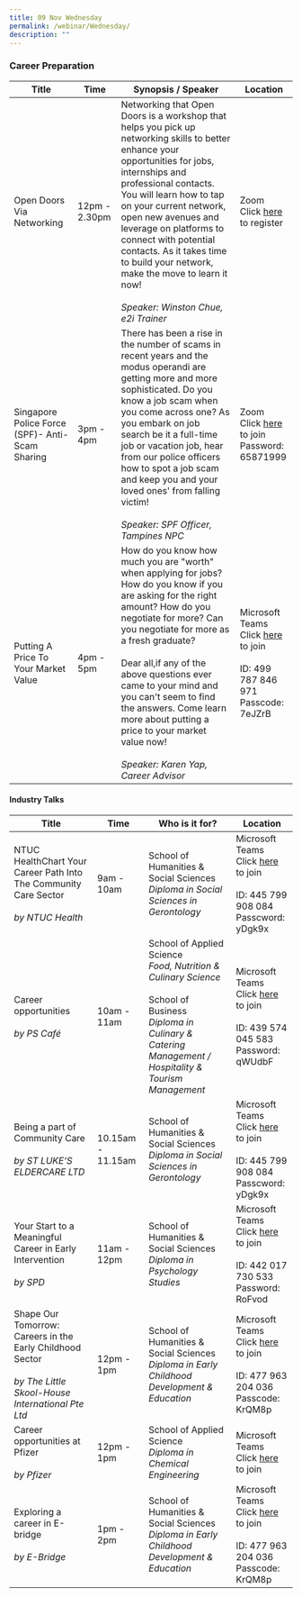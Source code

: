 ```yaml
---
title: 09 Nov Wednesday
permalink: /webinar/Wednesday/
description: ""
---
```

### Career Preparation

| **Title** | **Time** | **Synopsis / Speaker** | **Location** |
| - | - | - | - |
| Open Doors Via Networking  | 12pm - 2.30pm | Networking that Open Doors is a workshop that helps you pick up networking skills to better enhance your opportunities for jobs, internships and professional contacts. You will learn how to tap on your current network, open new avenues and leverage on platforms to connect with potential contacts. As it takes time to build your network, make the move to learn it now! <br/><br/> *Speaker: Winston Chue, e2i Trainer* | Zoom <br/> Click [here](https://us02web.zoom.us/meeting/register/tZYqceCgpjkrHt1y4cQuPp9hyC59YBCOe6Zt) to register |
| Singapore Police Force (SPF)- Anti-Scam Sharing  | 3pm - 4pm | There has been a rise in the number of scams in recent years and the modus operandi are getting more and more sophisticated. Do you know a job scam when you come across one? As you embark on job search be it a full-time job or vacation job, hear from our police officers how to spot a job scam and keep you and your loved ones' from falling victim! <br/><br/> *Speaker: SPF Officer, Tampines NPC* | Zoom <br/> Click [here](https://us02web.zoom.us/j/81859462793) to join <br/> Password: 65871999 |
| Putting A Price To Your Market Value  | 4pm - 5pm | How do you know how much you are "worth" when applying for jobs? How do you know if you are asking for the right amount? How do you negotiate for more? Can you negotiate for more as a fresh graduate?  <br/> <br/> Dear all,if any of the above questions ever came to your mind and you can't seem to find the answers. Come learn more about putting a price to your market value now! <br/><br/> *Speaker: Karen Yap, Career Advisor*  | Microsoft Teams <br/> Click [here](https://teams.microsoft.com/l/meetup-join/19%3ameeting_OWU3NDYwZWMtZjQwOS00OTA2LTlmOWQtYmFkZDZiYjRlZTQy%40thread.v2/0?context=%7b%22Tid%22%3a%2225a99bf0-8e72-472a-ae50-adfbdf0df6f1%22%2c%22Oid%22%3a%22c083ea69-58c5-4cf2-9ce1-de712a1a8226%22%7d) to join <br/> <br/> ID: 499 787 846 971 <br/> Passcode: 7eJZrB |

#### Industry Talks

| **Title** | **Time** | **Who is it for?** | **Location** | 
| - | - | - | - |
| NTUC HealthChart Your Career Path Into The Community Care Sector  <br/><br/> *by NTUC Health* | 9am - 10am | School of Humanities & Social Sciences <br/> *Diploma in Social Sciences in Gerontology* | Microsoft Teams <br/> Click [here](https://teams.microsoft.com/l/meetup-join/19%3ameeting_YjJmMDBhMWEtODI4Yy00YTc2LWIxNDktNWMzZWQyY2FjNTJk%40thread.v2/0?context=%7b%22Tid%22%3a%2225a99bf0-8e72-472a-ae50-adfbdf0df6f1%22%2c%22Oid%22%3a%22b8beefad-1555-4674-9765-3b92bfd7fbfd%22%7d) to join <br/> <br/> ID: 445 799 908 084 <br/> Passcword: yDgk9x |
|  Career opportunities <br/><br/> *by PS Café* | 10am - 11am | School of Applied Science <br/> *Food, Nutrition & Culinary Science* <br/><br/> School of Business <br/> *Diploma in Culinary & Catering Management / Hospitality & Tourism Management* | Microsoft Teams <br/> Click [here](https://teams.microsoft.com/l/meetup-join/19%3ameeting_MjA0YzFkMDQtNTUyZi00ZGIzLTk2OTUtYjYzZThiYjE4MmI5%40thread.v2/0?context=%7b%22Tid%22%3a%2225a99bf0-8e72-472a-ae50-adfbdf0df6f1%22%2c%22Oid%22%3a%22c083ea69-58c5-4cf2-9ce1-de712a1a8226%22%7d) to join <br/> <br/> ID: 439 574 045 583 <br/> Password: qWUdbF |
| Being a part of Community Care  <br/><br/> *by ST LUKE’S ELDERCARE LTD* | 10.15am - 11.15am | School of Humanities & Social Sciences <br/> *Diploma in Social Sciences in Gerontology* | Microsoft Teams <br/> Click [here](https://teams.microsoft.com/l/meetup-join/19%3ameeting_YjJmMDBhMWEtODI4Yy00YTc2LWIxNDktNWMzZWQyY2FjNTJk%40thread.v2/0?context=%7b%22Tid%22%3a%2225a99bf0-8e72-472a-ae50-adfbdf0df6f1%22%2c%22Oid%22%3a%22b8beefad-1555-4674-9765-3b92bfd7fbfd%22%7d) to join <br/> <br/> ID: 445 799 908 084 <br/> Passcword: yDgk9x |
|  Your Start to a Meaningful Career in Early Intervention <br/><br/> *by SPD* | 11am - 12pm | School of Humanities & Social Sciences <br/> *Diploma in Psychology Studies* | Microsoft Teams <br/> Click [here](https://teams.microsoft.com/l/meetup-join/19%3ameeting_ZTA3MjU0MTYtNGE0Zi00ZTc1LWJiMDAtZGM0YWNlMGY4MWE5%40thread.v2/0?context=%7b%22Tid%22%3a%2225a99bf0-8e72-472a-ae50-adfbdf0df6f1%22%2c%22Oid%22%3a%22b8beefad-1555-4674-9765-3b92bfd7fbfd%22%7d) to join <br/> <br/>ID: 442 017 730 533 <br/> Password: RoFvod |
|  Shape Our Tomorrow: Careers in the Early Childhood Sector <br/><br/> *by The Little Skool-House International Pte Ltd* | 12pm - 1pm | School of Humanities & Social Sciences <br/> *Diploma in Early Childhood Development & Education* | Microsoft Teams <br/> Click [here](https://teams.microsoft.com/l/meetup-join/19%3ameeting_OTlhOTE0YTQtNWQxZC00NjQwLTkxN2MtOGQwYTQ3Yzc0ZmQ5%40thread.v2/0?context=%7b%22Tid%22%3a%2225a99bf0-8e72-472a-ae50-adfbdf0df6f1%22%2c%22Oid%22%3a%22b8beefad-1555-4674-9765-3b92bfd7fbfd%22%7d) to join <br/> <br/> ID: 477 963 204 036 <br/> Passcode: KrQM8p |
|  Career opportunities at Pfizer <br/><br/> *by Pfizer* | 12pm - 1pm | School of Applied Science <br/> *Diploma in Chemical Engineering* | Microsoft Teams <br/> Click [here](https://teams.microsoft.com/l/meetup-join/19%3ameeting\_YzY4ZGQzZWUtMjIyYi00NTU4LTg5OGUtYTdmZDBkMDQxNjMy%40thread.v2/0?context=%7b%22Tid%22%3a%2225a99bf0-8e72-472a-ae50-adfbdf0df6f1%22%2c%22Oid%22%3a%22defda394-b247-4a2d-9f34-227229385301%22%7d) to join |
| Exploring a career in E-bridge  <br/><br/> *by E-Bridge* | 1pm - 2pm | School of Humanities & Social Sciences <br/> *Diploma in Early Childhood Development & Education* | Microsoft Teams <br/> Click [here](https://teams.microsoft.com/l/meetup-join/19%3ameeting_OTlhOTE0YTQtNWQxZC00NjQwLTkxN2MtOGQwYTQ3Yzc0ZmQ5%40thread.v2/0?context=%7b%22Tid%22%3a%2225a99bf0-8e72-472a-ae50-adfbdf0df6f1%22%2c%22Oid%22%3a%22b8beefad-1555-4674-9765-3b92bfd7fbfd%22%7d) to join <br/> <br/> ID: 477 963 204 036 <br/> Passcode: KrQM8p  |